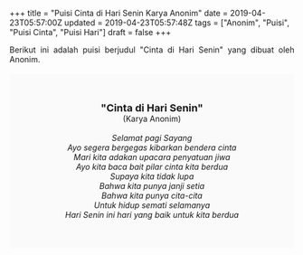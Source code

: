 +++
title = "Puisi Cinta di Hari Senin Karya Anonim"
date = 2019-04-23T05:57:00Z
updated = 2019-04-23T05:57:48Z
tags = ["Anonim", "Puisi", "Puisi Cinta", "Puisi Hari"]
draft = false
+++

<div dir="ltr" style="text-align: left;" trbidi="on"><div dir="ltr" style="text-align: left;" trbidi="on"><div dir="ltr" style="text-align: left;" trbidi="on"><div style="text-align: justify;">Berikut ini adalah puisi berjudul "Cinta di Hari Senin" yang dibuat oleh Anonim. </div><br /><div style="background: #FAFAFA; font-size: 14px; height: auto; margin: 0 auto; padding: 50px; text-align: center; width: auto;"><span style="font-size: 18px;"><b>"Cinta di Hari Senin"</b></span><br />(Karya Anonim)<br /><br /><i>Selamat pagi Sayang<br />Ayo segera bergegas kibarkan bendera cinta<br />Mari kita adakan upacara penyatuan jiwa<br />Ayo kita baca bait pilar cinta kita berdua<br />Supaya kita tidak lupa<br />Bahwa kita punya janji setia<br />Bahwa kita punya cita-cita<br />Untuk hidup semati selamanya<br />Hari Senin ini hari yang baik untuk kita berdua</i> </div></div></div></div>
